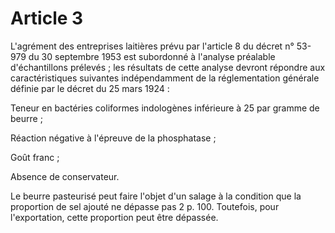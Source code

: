 # Article 3

L'agrément des entreprises laitières prévu par l'article 8 du décret n° 53-979 du 30 septembre 1953 est subordonné à l'analyse préalable d'échantillons prélevés ; les résultats de cette analyse devront répondre aux caractéristiques suivantes indépendamment de la réglementation générale définie par le décret du 25 mars 1924 :

Teneur en bactéries coliformes indologènes inférieure à 25 par gramme de beurre ;

Réaction négative à l'épreuve de la phosphatase ;

Goût franc ;

Absence de conservateur.

Le beurre pasteurisé peut faire l'objet d'un salage à la condition que la proportion de sel ajouté ne dépasse pas 2 p. 100. Toutefois, pour l'exportation, cette proportion peut être dépassée.
